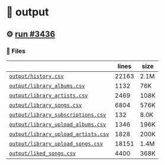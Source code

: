 # 📝  output 

## ⚙️ [run #3436](https://github.com/jwenerd/ytm-dl/actions/runs/13250467427)

### 📁 Files

|                                                                         |lines|size|
|-------------------------------------------------------------------------|-----|----|
|[`output/history.csv` ](output/history.csv)                              |22163|2.1M|
|[`output/library_albums.csv` ](output/library_albums.csv)                |1132 |76K |
|[`output/library_artists.csv` ](output/library_artists.csv)              |2469 |108K|
|[`output/library_songs.csv` ](output/library_songs.csv)                  |6804 |576K|
|[`output/library_subscriptions.csv` ](output/library_subscriptions.csv)  |132  |8.0K|
|[`output/library_upload_albums.csv` ](output/library_upload_albums.csv)  |1346 |196K|
|[`output/library_upload_artists.csv` ](output/library_upload_artists.csv)|1828 |200K|
|[`output/library_upload_songs.csv` ](output/library_upload_songs.csv)    |18151|1.4M|
|[`output/liked_songs.csv` ](output/liked_songs.csv)                      |4400 |368K|